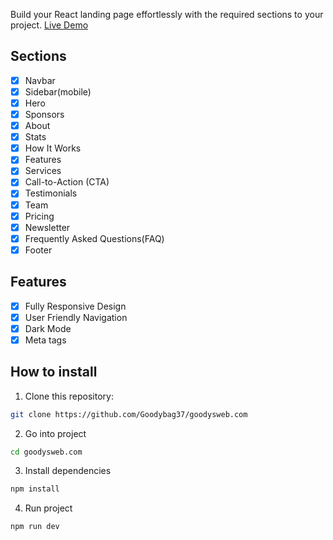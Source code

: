 Build your React landing page effortlessly with the required sections to your project. <a href="https://goodysweb.vercel.app/" target="_blank">Live Demo</a>

## Sections

- [x] Navbar
- [x] Sidebar(mobile)
- [x] Hero
- [x] Sponsors
- [x] About
- [x] Stats
- [x] How It Works
- [x] Features
- [x] Services
- [x] Call-to-Action (CTA)
- [x] Testimonials
- [x] Team
- [x] Pricing
- [x] Newsletter
- [x] Frequently Asked Questions(FAQ)
- [x] Footer

## Features

- [x] Fully Responsive Design
- [x] User Friendly Navigation
- [x] Dark Mode
- [x] Meta tags

## How to install

1. Clone this repository:

```bash
git clone https://github.com/Goodybag37/goodysweb.com
```

2. Go into project

```bash
cd goodysweb.com
```

3. Install dependencies

```bash
npm install
```

4. Run project

```bash
npm run dev
```
